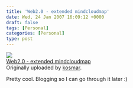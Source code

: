 ```yaml
---
title: 'Web2.0 - extended mindcloudmap'
date: Wed, 24 Jan 2007 16:09:12 +0000
draft: false
tags: [Personal]
categories: [Personal]
type: post
---
```


[![](http://farm1.static.flickr.com/24/62381076_949c1bfb82_m.jpg)](http://www.flickr.com/photos/kosmar/62381076/ "photo sharing")  
[Web2.0 - extended mindcloudmap](http://www.flickr.com/photos/kosmar/62381076/)  
Originally uploaded by [kosmar](http://www.flickr.com/people/kosmar/).

Pretty cool. Blogging so I can go through it later :)